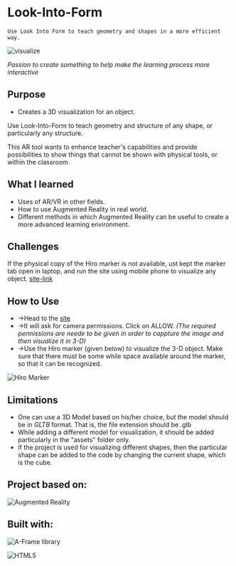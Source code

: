# Look-Into-Form
`Use Look Into Form to teach geometry and shapes in a more efficient way.`

![visualize](https://encrypted-tbn0.gstatic.com/images?q=tbn:ANd9GcRC2AJAAW0Pl5A5inonQVaMlKpgna_yTtOLkA&usqp=CAU)

*Passion to create something to help make the learning process more interactive*

## Purpose
* Creates a 3D visualization for an object.

Use Look-Into-Form to teach geometry and structure of any shape, or particularly any structure.

This AR tool wants to enhance teacher's capabilities and provide possibilities to show things that cannot be shown with physical tools, or within the classroom.

## What I learned
* Uses of AR/VR in other fields.
* How to use Augmented Reality in real world.
* Different methods in which Augmented Reality can be useful to create a more advanced learning environment.

## Challenges
If the physical copy of the Hiro marker is not available, ust kept the marker tab open in laptop, and run the site using mobile phone to visualize any object.
[site-link](https://fearless-modern-jujube.glitch.me/)

## How to Use
* ->Head to the [site](https://fearless-modern-jujube.glitch.me/)
* ->It will ask for camera permissions. Click on ALLOW.
*(The required permissions are neede to be given in order to cappture the image and then visualize it in 3-D)*
* ->Use the Hiro marker (given below) to visualize the 3-D object. Make sure that there must be some while space available around the marker, so that it can be recognized.

![Hiro Marker](https://i.stack.imgur.com/5cahN.png)

## Limitations
* One can use a 3D Model based on his/her choice, but the model should be in *GLTB* format. That is, the file extension should be .glb
* While adding a different model for visualization, it should be added particularly in the "assets" folder only.
* If the project is used for visualizing different shapes, then the particular shape can be added to the code by changing the current shape, which is the cube.


## Project based on:
![Augmented Reality](https://image.flaticon.com/icons/png/512/2036/2036327.png)


## Built with:
![A-Frame library](https://upload.wikimedia.org/wikipedia/commons/9/92/A-Frame_logo.png)
<p>
  
![HTML5](https://www.freepnglogos.com/uploads/html5-logo-png/html5-logo-image-logo-html-7.png)
